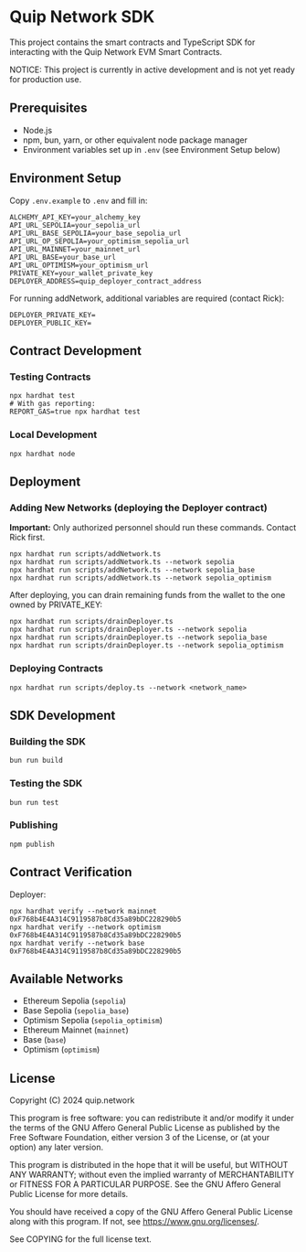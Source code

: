 # Quip Network SDK

This project contains the smart contracts and TypeScript SDK for interacting with the Quip Network EVM Smart Contracts.

NOTICE: This project is currently in active development and is not yet ready for production use.

## Prerequisites

- Node.js
- npm, bun, yarn, or other equivalent node package manager
- Environment variables set up in `.env` (see Environment Setup below)

## Environment Setup

Copy `.env.example` to `.env` and fill in:
```shell
ALCHEMY_API_KEY=your_alchemy_key
API_URL_SEPOLIA=your_sepolia_url
API_URL_BASE_SEPOLIA=your_base_sepolia_url
API_URL_OP_SEPOLIA=your_optimism_sepolia_url
API_URL_MAINNET=your_mainnet_url
API_URL_BASE=your_base_url
API_URL_OPTIMISM=your_optimism_url
PRIVATE_KEY=your_wallet_private_key
DEPLOYER_ADDRESS=quip_deployer_contract_address
```

For running addNetwork, additional variables are required (contact Rick):
```shell
DEPLOYER_PRIVATE_KEY=
DEPLOYER_PUBLIC_KEY=
```

## Contract Development

### Testing Contracts
```shell
npx hardhat test
# With gas reporting:
REPORT_GAS=true npx hardhat test
```

### Local Development
```shell
npx hardhat node
```

## Deployment

### Adding New Networks (deploying the Deployer contract)
**Important:** Only authorized personnel should run these commands. Contact Rick first.
```shell
npx hardhat run scripts/addNetwork.ts
npx hardhat run scripts/addNetwork.ts --network sepolia
npx hardhat run scripts/addNetwork.ts --network sepolia_base
npx hardhat run scripts/addNetwork.ts --network sepolia_optimism
```

After deploying, you can drain remaining funds from the wallet to the one owned by PRIVATE_KEY:

```shell
npx hardhat run scripts/drainDeployer.ts
npx hardhat run scripts/drainDeployer.ts --network sepolia
npx hardhat run scripts/drainDeployer.ts --network sepolia_base
npx hardhat run scripts/drainDeployer.ts --network sepolia_optimism
```

### Deploying Contracts
```shell
npx hardhat run scripts/deploy.ts --network <network_name>
```

## SDK Development

### Building the SDK
```shell
bun run build
```

### Testing the SDK
```shell
bun run test
```

### Publishing
```shell
npm publish
```

## Contract Verification

Deployer:

```
npx hardhat verify --network mainnet 0xF768b4E4A314C9119587b8Cd35a89bDC228290b5
npx hardhat verify --network optimism 0xF768b4E4A314C9119587b8Cd35a89bDC228290b5
npx hardhat verify --network base 0xF768b4E4A314C9119587b8Cd35a89bDC228290b5
```

## Available Networks

- Ethereum Sepolia (`sepolia`)
- Base Sepolia (`sepolia_base`)
- Optimism Sepolia (`sepolia_optimism`)
- Ethereum Mainnet (`mainnet`)
- Base (`base`)
- Optimism (`optimism`)


## License

Copyright (C) 2024 quip.network

This program is free software: you can redistribute it and/or modify
it under the terms of the GNU Affero General Public License as published by
the Free Software Foundation, either version 3 of the License, or
(at your option) any later version.

This program is distributed in the hope that it will be useful,
but WITHOUT ANY WARRANTY; without even the implied warranty of
MERCHANTABILITY or FITNESS FOR A PARTICULAR PURPOSE. See the
GNU Affero General Public License for more details.

You should have received a copy of the GNU Affero General Public License
along with this program. If not, see <https://www.gnu.org/licenses/>.

See COPYING for the full license text.
